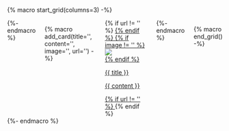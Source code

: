 {% macro start_grid(columns=3) -%}
<div class="nt-cards nt-grid cols-{{ columns }}">
{%- endmacro %}

{% macro add_card(title='', content='', image='', url='') -%}
<div>
    <div class="nt-card">
        {% if url != '' %}
            <a href="{{ url }}" title="{{ title | e }}">
        {% endif  %}
        {% if image != '' %}
            <div class="nt-card-image tags">
                <img src="{{ image }}" class="skip-lightbox">
            </div>
        {% endif %}
        <div class="nt-card-content">
            <p class="nt-card-title">{{ title }} </p>
        </div>
        <p class="nt-card-text">{{ content }}</p>
        {% if url != '' %}
            </a>
        {% endif %}
    </div>
</div>
{%- endmacro %}

{% macro end_grid() -%}
</div>
{%- endmacro %}
